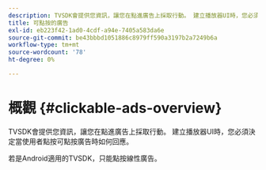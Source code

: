 ```yaml
---
description: TVSDK會提供您資訊，讓您在點進廣告上採取行動。 建立播放器UI時，您必須決定當使用者點按可點按廣告時如何回應。
title: 可點按的廣告
exl-id: eb223f42-1ad0-4cdf-a94e-7405a583da6e
source-git-commit: be43bbbd1051886c8979ff590a3197b2a7249b6a
workflow-type: tm+mt
source-wordcount: '78'
ht-degree: 0%

---
```


# 概觀 {#clickable-ads-overview}

TVSDK會提供您資訊，讓您在點進廣告上採取行動。 建立播放器UI時，您必須決定當使用者點按可點按廣告時如何回應。

若是Android適用的TVSDK，只能點按線性廣告。
